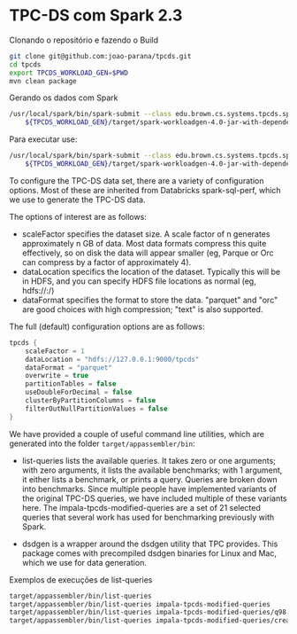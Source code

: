 # TPC-DS com Spark 2.3

Clonando o repositório e fazendo o Build

```bash
git clone git@github.com:joao-parana/tpcds.git
cd tpcds
export TPCDS_WORKLOAD_GEN=$PWD
mvn clean package
```

Gerando os dados com Spark

```bash
/usr/local/spark/bin/spark-submit --class edu.brown.cs.systems.tpcds.spark.SparkTPCDSDataGenerator \
    ${TPCDS_WORKLOAD_GEN}/target/spark-workloadgen-4.0-jar-with-dependencies.jar
```

	
Para executar use:

```bash
/usr/local/spark/bin/spark-submit --class edu.brown.cs.systems.tpcds.spark.SparkTPCDSWorkloadGenerator \
    ${TPCDS_WORKLOAD_GEN}/target/spark-workloadgen-4.0-jar-with-dependencies.jar
```


To configure the TPC-DS data set, there are a variety of configuration options.  Most of these are inherited from Databricks spark-sql-perf, which we use to generate the TPC-DS data.

The options of interest are as follows:

 - scaleFactor specifies the dataset size.  A scale factor of n generates approximately n GB of data.  Most data formats compress this quite effectively, so on disk the data will appear smaller (eg, Parque or Orc can compress by a factor of approximately 4).
 - dataLocation specifics the location of the dataset.  Typically this will be in HDFS, and you can specify HDFS file locations as normal (eg, hdfs://<hostname>:<port>/<path>)
 - dataFormat specifies the format to store the data.  "parquet" and "orc" are good choices with high compression; "text" is also supported.

The full (default) configuration options are as follows:

```java	
tpcds {
    scaleFactor = 1
    dataLocation = "hdfs://127.0.0.1:9000/tpcds"
    dataFormat = "parquet"
    overwrite = true
    partitionTables = false
    useDoubleForDecimal = false
    clusterByPartitionColumns = false
    filterOutNullPartitionValues = false
}
```


We have provided a couple of useful command line utilities, which are generated 
into the folder `target/appassembler/bin`:

* list-queries lists the available queries.  It takes zero or one arguments; with zero arguments, it lists the available benchmarks; with 1 argument, it either lists a benchmark, or prints a query.
Queries are broken down into benchmarks.
Since multiple people have implemented variants of the original TPC-DS queries, we have included multiple of these variants here.  The impala-tpcds-modified-queries are a set of 21 selected queries that several work has used for benchmarking previously with Spark.
 
* dsdgen is a wrapper around the dsdgen utility that TPC provides. This package comes with precompiled dsdgen binaries for Linux and Mac, which we use for data generation.

Exemplos de execuções de list-queries

```bash
target/appassembler/bin/list-queries
target/appassembler/bin/list-queries impala-tpcds-modified-queries
target/appassembler/bin/list-queries impala-tpcds-modified-queries/q98.sql
target/appassembler/bin/list-queries impala-tpcds-modified-queries/create-rdd.sql
```

```bash
```

```bash
```

```bash
```


